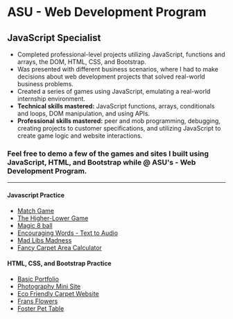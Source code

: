 # ASU - Web Development Program 
## JavaScript Specialist								       	
- Completed professional-level projects utilizing JavaScript, functions and arrays, the DOM, HTML, CSS, and Bootstrap.
- Was presented with different business scenarios, where I had to make decisions about web development projects that solved real-world business problems.
- Created a series of games using JavaScript, emulating a real-world internship environment.
- **Technical skills mastered:** JavaScript functions, arrays, conditionals and loops, DOM manipulation, and using APIs. 
- **Professional skills mastered:** peer and mob programming, debugging, creating projects to customer specifications, and utilizing JavaScript to create game logic and website interactions.


### Feel free to demo a few of the games and sites I built using JavaScript, HTML, and Bootstrap while @ ASU's - Web Development Program.
---
#### Javascript Practice
- [Match Game](https://WD2-Module-9-Final-03-Project-Game-3-Match-Game-jaguzma7.asuwd1su21.repl.co)
- [The Higher-Lower Game](https://wd2-module-7-midterm-00-project-game-2-higherlo-jaguzma7.asuwd1su21.repl.co/)
- [Magic 8 ball](https://wd2-module-7-midterm-00-project-game-1-magic8ba-jaguzma7.asuwd1su21.repl.co/)
- [Encouraging Words - Text to Audio](https://wd2-module-4-00-skill-builder-words-of-encourage-jaguzma7.asuwd1su21.repl.co/)
- [Mad Libs Madness](https://wd2-module-3-00-skill-builder-mad-libs-madness-jaguzma7.asuwd1su21.repl.co/)
- [Fancy Carpet Area Calculator](https://WD2-Module-2-00-Skill-Builder-Fancy-Carpet-Calcu-jaguzma7.asuwd1su21.repl.co)

#### HTML, CSS, and Bootstrap Practice
- [Basic Portfolio](https://module-8-11-project-milestone-1-hero-and-mission-jaguzma7.asuwd1su21.repl.co/)
- [Photography Mini Site](https://Module-7-06-SkillBuilder-Photography-Website-jaguzma7.asuwd1su21.repl.co)
- [Eco Friendly Carpet Website](https://module-5-07-skillbuilder-eco-friendly-carpet-cle-jaguzma7.asuwd1su21.repl.co/)
- [Frans Flowers](https://module-4-05-skillbuilder-frans-flowers-jaguzma7.asuwd1su21.repl.co/)
- [Foster Pet Table](https://module-3-04-skillbuilder-foster-pet-registration-jaguzma7.asuwd1su21.repl.co/)

